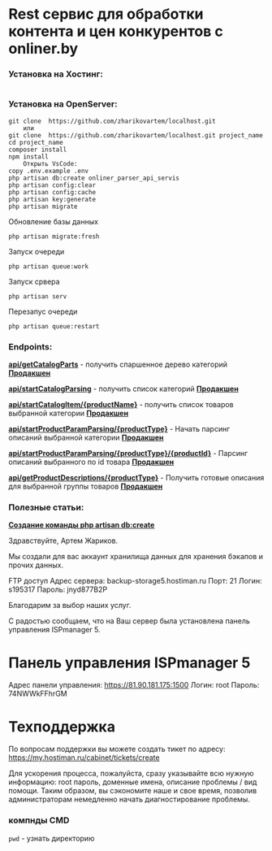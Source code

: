 # Rest сервис для обработки контента и цен конкурентов с onliner.by

### Установка на Хостинг:
```console

```

### Установка на OpenServer:
```console
git clone  https://github.com/zharikovartem/localhost.git
    или
git clone  https://github.com/zharikovartem/localhost.git project_name
cd project_name
composer install
npm install
    Открыть VsCode:
copy .env.example .env
php artisan db:create onliner_parser_api_servis
php artisan config:clear
php artisan config:cache
php artisan key:generate
php artisan migrate
```

Обновление базы данных
```console
php artisan migrate:fresh
```

Запуск очереди
```console
php artisan queue:work
```

Запуск срвера
```console
php artisan serv
```

Перезапус очереди
```console
php artisan queue:restart
```

### Endpoints:
**[api/getCatalogParts](http://127.0.0.1:8000/api/getCatalogParts)** - получить спаршенное дерево категорий
**[Продакшен](https://artcrmvds.h1n.ru/api/getCatalogParts)**

**[api/startCatalogParsing](http://127.0.0.1:8000/api/startCatalogParsing)** - получить список категорий
**[Продакшен](https://artcrmvds.h1n.ru/api/startCatalogParsing)**

<!-- ???**[api/startCatalogParsing/{caegoryId}](http://127.0.0.1:8000/api/startCatalogParsing/250)**-получить категорию по id -->

**[api/startCatalogItem/{productName}](http://127.0.0.1:8000/api/startCatalogItem/hoods)** - получить список товаров выбранной категории
**[Продакшен](https://artcrmvds.h1n.ru/startCatalogItem/hoods)**

**[api/startProductParamParsing/{productType}](http://127.0.0.1:8000/api/startProductParamParsing/hoods)** - Начать парсинг описаний выбранной категории 
**[Продакшен](https://artcrmvds.h1n.ru/api/startProductParamParsing/hoods)**

**[api/startProductParamParsing/{productType}/{productId}](http://127.0.0.1:8000/api/startProductParamParsing/hoods/1)** - Парсинг описаний выбранного по id товара
**[Продакшен](https://artcrmvds.h1n.ru/api/startProductParamParsing/hoods/1)**

**[api/getProductDescriptions/{productType}](http://127.0.0.1:8000/api/getProductDescriptions/hoods)** - Получить готовые описания для выбранной группы товаров
**[Продакшен](https://artcrmvds.h1n.ru/api/getProductDescriptions/hoods)**


### Полезные статьи:
**[Создание команды php artisan db:create](https://www.techspeak.dev/2018/09/30/laravel-creating-the-database-using-artisan-commands.html)**


Здравствуйте, Артем Жариков.

Мы создали для вас аккаунт хранилища данных для хранения бэкапов и прочих данных.

FTP доступ
Адрес сервера: backup-storage5.hostiman.ru
Порт: 21
Логин: s195317
Пароль: jnyd877B2P

Благодарим за выбор наших услуг.

C радостью сообщаем, что на Ваш сервер была установлена панель управления ISPmanager 5. 

Панель управления ISPmanager 5
=============================
Адрес панели управления: https://81.90.181.175:1500
Логин: root
Пароль: 74NWWkFFhrGM

Техподдержка
=============================
По вопросам поддержки вы можете создать тикет по адресу: https://my.hostiman.ru/cabinet/tickets/create

Для ускорения процесса, пожалуйста, сразу указывайте всю нужную информацию: root пароль, доменные имена, описание проблемы / вид помощи. Таким образом, вы сэкономите наше и свое время, позволив администраторам немедленно начать диагностирование проблемы.

### компнды CMD
```pwd``` - узнать директорию